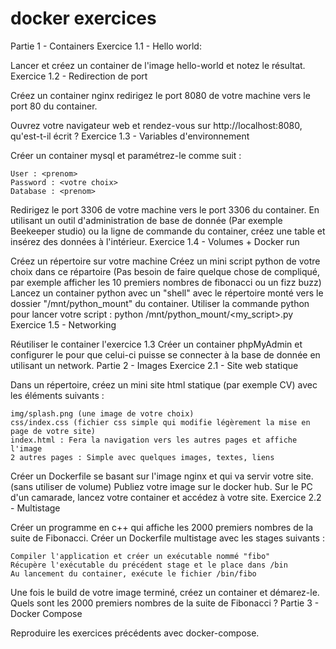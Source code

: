 # docker exercices

Partie 1  - Containers
Exercice 1.1 - Hello world:

Lancer et créez un container de l'image hello-world et notez le résultat.
Exercice 1.2 - Redirection de port

Créez un container nginx redirigez le port 8080 de votre machine vers le port 80 du container.

Ouvrez votre navigateur web et rendez-vous sur http://localhost:8080, qu'est-t-il écrit ?
Exercice 1.3 - Variables d'environnement


Créer un container mysql et paramétrez-le comme suit :

    User : <prenom>
    Password : <votre choix>
    Database : <prenom>

Redirigez le port 3306 de votre machine vers le port 3306 du container.
En utilisant un outil d'administration de base de donnée (Par exemple Beekeeper studio) ou la ligne de commande du container, créez une table et insérez des données à l'intérieur.
Exercice 1.4 - Volumes + Docker run

Créez un répertoire sur votre machine
Créez un mini script python de votre choix dans ce répartoire (Pas besoin de faire quelque chose de compliqué, par exemple afficher les 10 premiers nombres de fibonacci ou un fizz buzz)
Lancez un container python avec un "shell" avec le répertoire monté vers le dossier "/mnt/python_mount" du container.
Utiliser la commande python pour lancer votre script : python /mnt/python_mount/<my_script>.py
Exercice 1.5 - Networking

Réutiliser le container l'exercice 1.3
Créer un container phpMyAdmin et configurer le pour que celui-ci puisse se connecter à la base de donnée en utilisant un network.
Partie 2 - Images
Exercice 2.1 - Site web statique


Dans un répertoire, créez un mini site html statique (par exemple CV) avec les éléments suivants :

    img/splash.png (une image de votre choix)
    css/index.css (fichier css simple qui modifie légèrement la mise en page de votre site)
    index.html : Fera la navigation vers les autres pages et affiche l'image
    2 autres pages : Simple avec quelques images, textes, liens

Créer un Dockerfile se basant sur l'image nginx et qui va servir votre site. (sans utiliser de volume)
Publiez votre image sur le docker hub.
Sur le PC d'un camarade, lancez votre container et accédez à votre site.
Exercice 2.2 - Multistage

Créer un programme en c++ qui affiche les 2000 premiers nombres de la suite de Fibonacci.
Créer un Dockerfile multistage avec les stages suivants :

    Compiler l'application et créer un exécutable nommé "fibo"
    Récupère l'exécutable du précédent stage et le place dans /bin
    Au lancement du container, exécute le fichier /bin/fibo

Une fois le build de votre image terminé, créez un container et démarez-le. Quels sont les 2000 premiers nombres de la suite de Fibonacci ?
Partie 3 - Docker Compose

Reproduire les exercices précédents avec docker-compose.

